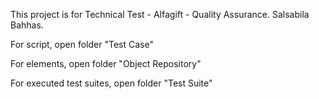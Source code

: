 This project is for Technical Test - Alfagift - Quality Assurance.
Salsabila Bahhas.

For script, open folder "Test Case"

For elements, open folder "Object Repository"

For executed test suites, open folder "Test Suite"
